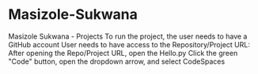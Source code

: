 # Masizole-Sukwana
Masizole Sukwana - Projects
To run the project, the user needs to have a GitHub account
User needs to have access to the Repository/Project URL: 
After opening the Repo/Project URL, open the Hello.py
Click the green "Code" button, open the dropdown arrow, and select CodeSpaces
